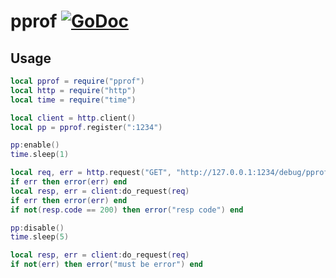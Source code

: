 # pprof [![GoDoc](https://godoc.org/github.com/alexjx/gopher-lua-libs/pprof?status.svg)](https://godoc.org/github.com/alexjx/gopher-lua-libs/pprof)

## Usage

```lua
local pprof = require("pprof")
local http = require("http")
local time = require("time")

local client = http.client()
local pp = pprof.register(":1234")

pp:enable()
time.sleep(1)

local req, err = http.request("GET", "http://127.0.0.1:1234/debug/pprof/goroutine")
if err then error(err) end
local resp, err = client:do_request(req)
if err then error(err) end
if not(resp.code == 200) then error("resp code") end

pp:disable()
time.sleep(5)

local resp, err = client:do_request(req)
if not(err) then error("must be error") end
```
